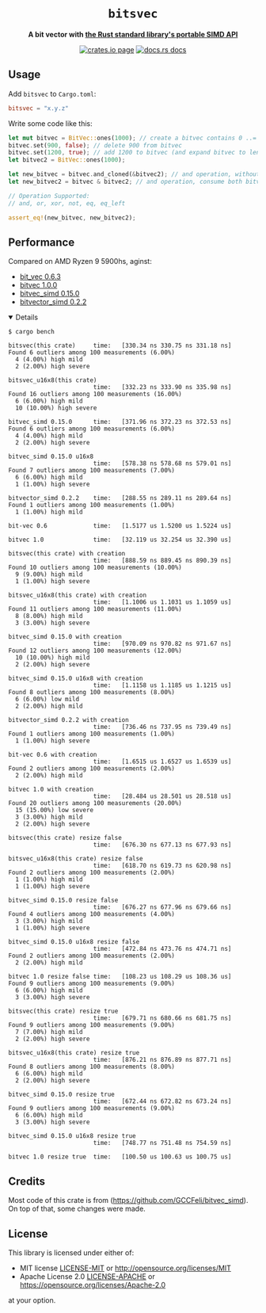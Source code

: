<div align="center">
  <h1><code>bitsvec</code></h1>

  <p>
    <strong>A bit vector with <a href="https://github.com/rust-lang/portable-simd">the Rust standard library's portable SIMD API</a></strong>
  </p>

  <p>
    <a href="https://crates.io/crates/bitsvec"><img src="https://img.shields.io/crates/v/bitsvec.svg" alt="crates.io page" /></a>
    <a href="https://docs.rs/bitsvec"><img src="https://docs.rs/bitsvec/badge.svg" alt="docs.rs docs" /></a>
  </p>
</div>

## Usage

Add `bitsvec` to `Cargo.toml`:

```toml
bitsvec = "x.y.z"
```

Write some code like this:

```rust
let mut bitvec = BitVec::ones(1000); // create a bitvec contains 0 ..= 999
bitvec.set(900, false); // delete 900 from bitvec
bitvec.set(1200, true); // add 1200 to bitvec (and expand bitvec to length 1201)
let bitvec2 = BitVec::ones(1000);

let new_bitvec = bitvec.and_cloned(&bitvec2); // and operation, without consume
let new_bitvec2 = bitvec & bitvec2; // and operation, consume both bitvec

// Operation Supported:
// and, or, xor, not, eq, eq_left

assert_eq!(new_bitvec, new_bitvec2);
```

## Performance

Compared on AMD Ryzen 9 5900hs, aginst:

* [bit_vec 0.6.3](https://docs.rs/bit-vec/0.6.3/bit_vec/index.html)
* [bitvec 1.0.0](https://docs.rs/bitvec/1.0.0/bitvec/index.html)
* [bitvec_simd  0.15.0](https://docs.rs/bitvec_simd/0.15.0/bitvec_simd/index.html)
* [bitvector_simd 0.2.2](https://docs.rs/bitvector_simd/0.2.2/bitvector_simd/index.html)

<details open>

```
$ cargo bench

bitsvec(this crate)     time:   [330.34 ns 330.75 ns 331.18 ns]
Found 6 outliers among 100 measurements (6.00%)
  4 (4.00%) high mild
  2 (2.00%) high severe

bitsvec_u16x8(this crate)
                        time:   [332.23 ns 333.90 ns 335.98 ns]
Found 16 outliers among 100 measurements (16.00%)
  6 (6.00%) high mild
  10 (10.00%) high severe

bitvec_simd 0.15.0      time:   [371.96 ns 372.23 ns 372.53 ns]
Found 6 outliers among 100 measurements (6.00%)
  4 (4.00%) high mild
  2 (2.00%) high severe

bitvec_simd 0.15.0 u16x8
                        time:   [578.38 ns 578.68 ns 579.01 ns]
Found 7 outliers among 100 measurements (7.00%)
  6 (6.00%) high mild
  1 (1.00%) high severe

bitvector_simd 0.2.2    time:   [288.55 ns 289.11 ns 289.64 ns]
Found 1 outliers among 100 measurements (1.00%)
  1 (1.00%) high mild

bit-vec 0.6             time:   [1.5177 us 1.5200 us 1.5224 us]

bitvec 1.0              time:   [32.119 us 32.254 us 32.390 us]

bitsvec(this crate) with creation
                        time:   [888.59 ns 889.45 ns 890.39 ns]
Found 10 outliers among 100 measurements (10.00%)
  9 (9.00%) high mild
  1 (1.00%) high severe
                                                                                                              bitsvec_u16x8(this crate) with creation
                        time:   [1.1006 us 1.1031 us 1.1059 us]
Found 11 outliers among 100 measurements (11.00%)
  8 (8.00%) high mild
  3 (3.00%) high severe

bitvec_simd 0.15.0 with creation
                        time:   [970.09 ns 970.82 ns 971.67 ns]
Found 12 outliers among 100 measurements (12.00%)
  10 (10.00%) high mild
  2 (2.00%) high severe
                                                                                                              bitvec_simd 0.15.0 u16x8 with creation
                        time:   [1.1158 us 1.1185 us 1.1215 us]
Found 8 outliers among 100 measurements (8.00%)
  6 (6.00%) low mild
  2 (2.00%) high mild

bitvector_simd 0.2.2 with creation
                        time:   [736.46 ns 737.95 ns 739.49 ns]
Found 1 outliers among 100 measurements (1.00%)
  1 (1.00%) high severe

bit-vec 0.6 with creation
                        time:   [1.6515 us 1.6527 us 1.6539 us]
Found 2 outliers among 100 measurements (2.00%)
  2 (2.00%) high mild

bitvec 1.0 with creation
                        time:   [28.484 us 28.501 us 28.518 us]
Found 20 outliers among 100 measurements (20.00%)
  15 (15.00%) low severe
  3 (3.00%) high mild
  2 (2.00%) high severe

bitsvec(this crate) resize false
                        time:   [676.30 ns 677.13 ns 677.93 ns]
                                                                                                              bitsvec_u16x8(this crate) resize false
                        time:   [618.70 ns 619.73 ns 620.98 ns]
Found 2 outliers among 100 measurements (2.00%)
  1 (1.00%) high mild
  1 (1.00%) high severe

bitvec_simd 0.15.0 resize false
                        time:   [676.27 ns 677.96 ns 679.66 ns]
Found 4 outliers among 100 measurements (4.00%)
  3 (3.00%) high mild
  1 (1.00%) high severe

bitvec_simd 0.15.0 u16x8 resize false
                        time:   [472.84 ns 473.76 ns 474.71 ns]
Found 2 outliers among 100 measurements (2.00%)
  2 (2.00%) high mild

bitvec 1.0 resize false time:   [108.23 us 108.29 us 108.36 us]
Found 9 outliers among 100 measurements (9.00%)
  6 (6.00%) high mild
  3 (3.00%) high severe

bitsvec(this crate) resize true
                        time:   [679.71 ns 680.66 ns 681.75 ns]
Found 9 outliers among 100 measurements (9.00%)
  7 (7.00%) high mild
  2 (2.00%) high severe

bitsvec_u16x8(this crate) resize true
                        time:   [876.21 ns 876.89 ns 877.71 ns]
Found 8 outliers among 100 measurements (8.00%)
  6 (6.00%) high mild
  2 (2.00%) high severe

bitvec_simd 0.15.0 resize true
                        time:   [672.44 ns 672.82 ns 673.24 ns]
Found 9 outliers among 100 measurements (9.00%)
  6 (6.00%) high mild
  3 (3.00%) high severe

bitvec_simd 0.15.0 u16x8 resize true
                        time:   [748.77 ns 751.48 ns 754.59 ns]

bitvec 1.0 resize true  time:   [100.50 us 100.63 us 100.75 us]
```

</details open>

## Credits

Most code of this crate is from (https://github.com/GCCFeli/bitvec_simd). On top of that, some changes were made.

## License

This library is licensed under either of:

* MIT license [LICENSE-MIT](LICENSE-MIT) or http://opensource.org/licenses/MIT
* Apache License 2.0 [LICENSE-APACHE](LICENSE-APACHE) or https://opensource.org/licenses/Apache-2.0

at your option.

